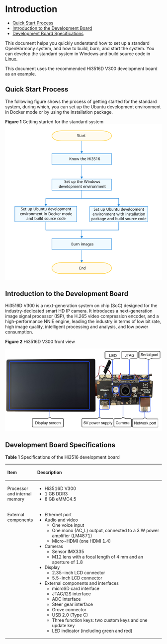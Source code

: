# Introduction<a name="EN-US_TOPIC_0000001166764513"></a>

-   [Quick Start Process](#section7825218111517)
-   [Introduction to the Development Board](#en-us_topic_0000001053666242_section047719215429)
-   [Development Board Specifications](#en-us_topic_0000001053666242_section15192203316533)

This document helps you quickly understand how to set up a standard OpenHarmony system, and how to build, burn, and start the system. You can develop the standard system in Windows and build source code in Linux.

This document uses the recommended Hi3516D V300 development board as an example.

## Quick Start Process<a name="section7825218111517"></a>

The following figure shows the process of getting started for the standard system, during which, you can set up the Ubuntu development environment in Docker mode or by using the installation package.

**Figure  1**  Getting started for the standard system<a name="fig3374426164717"></a>  
![](figures/getting-started-for-the-standard-system.png "getting-started-for-the-standard-system")

## Introduction to the Development Board<a name="en-us_topic_0000001053666242_section047719215429"></a>

Hi3516D V300 is a next-generation system on chip \(SoC\) designed for the industry-dedicated smart HD IP camera. It introduces a next-generation image signal processor \(ISP\), the H.265 video compression encoder, and a high-performance NNIE engine, leading the industry in terms of low bit rate, high image quality, intelligent processing and analysis, and low power consumption.

**Figure  2**  Hi3516D V300 front view<a name="en-us_topic_0000001053666242_fig11402183715219"></a>  


![](figures/3516正面-17.png)

## Development Board Specifications<a name="en-us_topic_0000001053666242_section15192203316533"></a>

**Table  1**  Specifications of the Hi3516 development board

<a name="en-us_topic_0000001053666242_table31714894311"></a>
<table><thead align="left"><tr id="en-us_topic_0000001053666242_row10171198194310"><th class="cellrowborder" valign="top" width="14.77%" id="mcps1.2.3.1.1"><p id="en-us_topic_0000001053666242_a2b235e9ed55f4338886788f140e648a0"><a name="en-us_topic_0000001053666242_a2b235e9ed55f4338886788f140e648a0"></a><a name="en-us_topic_0000001053666242_a2b235e9ed55f4338886788f140e648a0"></a>Item</p>
</th>
<th class="cellrowborder" valign="top" width="85.22999999999999%" id="mcps1.2.3.1.2"><p id="en-us_topic_0000001053666242_p9702458104014"><a name="en-us_topic_0000001053666242_p9702458104014"></a><a name="en-us_topic_0000001053666242_p9702458104014"></a>Description</p>
</th>
</tr>
</thead>
<tbody><tr id="en-us_topic_0000001053666242_row0171168114311"><td class="cellrowborder" valign="top" width="14.77%" headers="mcps1.2.3.1.1 "><p id="en-us_topic_0000001053666242_p1698185431418"><a name="en-us_topic_0000001053666242_p1698185431418"></a><a name="en-us_topic_0000001053666242_p1698185431418"></a>Processor and internal memory</p>
</td>
<td class="cellrowborder" valign="top" width="85.22999999999999%" headers="mcps1.2.3.1.2 "><a name="en-us_topic_0000001053666242_ul1147113537186"></a><a name="en-us_topic_0000001053666242_ul1147113537186"></a><ul id="en-us_topic_0000001053666242_ul1147113537186"><li>Hi3516D V300</li><li>1 GB DDR3</li><li>8 GB eMMC4.5</li></ul>
</td>
</tr>
<tr id="en-us_topic_0000001053666242_row21721687435"><td class="cellrowborder" valign="top" width="14.77%" headers="mcps1.2.3.1.1 "><p id="en-us_topic_0000001053666242_p817216810435"><a name="en-us_topic_0000001053666242_p817216810435"></a><a name="en-us_topic_0000001053666242_p817216810435"></a>External components</p>
</td>
<td class="cellrowborder" valign="top" width="85.22999999999999%" headers="mcps1.2.3.1.2 "><a name="en-us_topic_0000001053666242_ul179543016208"></a><a name="en-us_topic_0000001053666242_ul179543016208"></a><ul id="en-us_topic_0000001053666242_ul179543016208"><li>Ethernet port</li><li>Audio and video<a name="en-us_topic_0000001053666242_ul5941311869"></a><a name="en-us_topic_0000001053666242_ul5941311869"></a><ul id="en-us_topic_0000001053666242_ul5941311869"><li>One voice input</li><li>One mono (AC_L) output, connected to a 3 W power amplifier (LM4871)</li><li>Micro-HDMI (one HDMI 1.4)</li></ul>
</li><li>Cameras<a name="en-us_topic_0000001053666242_ul924263620"></a><a name="en-us_topic_0000001053666242_ul924263620"></a><ul id="en-us_topic_0000001053666242_ul924263620"><li>Sensor IMX335</li><li>M12 lens with a focal length of 4 mm and an aperture of 1.8</li></ul>
</li><li>Display<a name="en-us_topic_0000001053666242_ul101471711667"></a><a name="en-us_topic_0000001053666242_ul101471711667"></a><ul id="en-us_topic_0000001053666242_ul101471711667"><li>2.35-inch LCD connector</li><li>5.5-inch LCD connector</li></ul>
</li><li>External components and interfaces<a name="en-us_topic_0000001053666242_ul089255556"></a><a name="en-us_topic_0000001053666242_ul089255556"></a><ul id="en-us_topic_0000001053666242_ul089255556"><li>microSD card interface</li><li>JTAG/I2S interface</li><li>ADC interface</li><li>Steer gear interface</li><li>Grove connector</li><li>USB 2.0 (Type C)</li><li>Three function keys: two custom keys and one update key</li><li>LED indicator (including green and red)</li></ul>
</li></ul>
</td>
</tr>
</tbody>
</table>

